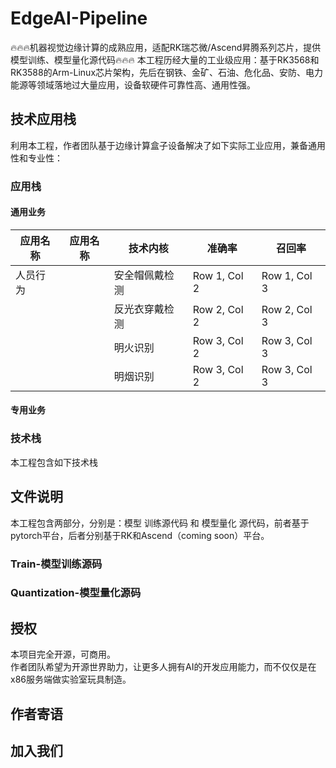 # EdgeAI-Pipeline
🔥🔥🔥机器视觉边缘计算的成熟应用，适配RK瑞芯微/Ascend昇腾系列芯片，提供模型训练、模型量化源代码🔥🔥🔥
本工程历经大量的工业级应用：基于RK3568和RK3588的Arm-Linux芯片架构，先后在钢铁、金矿、石油、危化品、安防、电力能源等领域落地过大量应用，设备软硬件可靠性高、通用性强。

## 技术应用栈
利用本工程，作者团队基于边缘计算盒子设备解决了如下实际工业应用，兼备通用性和专业性：
### 应用栈
#### 通用业务
| 应用名称 | 应用名称 | 技术内核 | 准确率 | 召回率 |
|----------|----------|----------|----------|----------|
| 人员行为 || 安全帽佩戴检测 | Row 1, Col 2 | Row 1, Col 3 |
|         || 反光衣穿戴检测 | Row 2, Col 2 | Row 2, Col 3 |
|         || 明火识别 | Row 3, Col 2 | Row 3, Col 3 |
|         || 明烟识别 | Row 3, Col 2 | Row 3, Col 3 |
#### 专用业务

### 技术栈
本工程包含如下技术栈

## 文件说明
本工程包含两部分，分别是：模型 训练源代码 和 模型量化 源代码，前者基于pytorch平台，后者分别基于RK和Ascend（coming soon）平台。
### Train-模型训练源码

### Quantization-模型量化源码

## 授权
本项目完全开源，可商用。  
作者团队希望为开源世界助力，让更多人拥有AI的开发应用能力，而不仅仅是在x86服务端做实验室玩具制造。
## 作者寄语

## 加入我们
